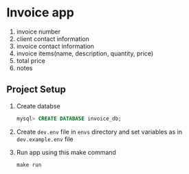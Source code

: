 # Invoice app

1. invoice number
1. client contact information
1. invoice contact information
1. invoice items(name, description, quantity, price)
1. total price
1. notes

## Project Setup
1. Create databse
    ```sql
    mysql> CREATE DATABASE invoice_db;
    ```

2. Create `dev.env` file in `envs` directory and set variables as in `dev.example.env` file

3. Run app using this make command
    ```shell
    make run
    ```
